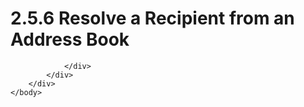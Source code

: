 <html dir="LTR" xmlns:mshelp="http://msdn.microsoft.com/mshelp" xmlns:ddue="http://ddue.schemas.microsoft.com/authoring/2003/5" xmlns:xlink="http://www.w3.org/1999/xlink" xmlns:tool="http://www.microsoft.com/tooltip">
    <head>
        <meta http-equiv="Content-Type" content="text/html; CHARSET=utf-8"></meta>
        <meta name="save" content="history"></meta>
        <title>2.5.6 Resolve a Recipient from an Address Book</title>
        <xml>
            <mshelp:toctitle title="2.5.6 Resolve a Recipient from an Address Book"></mshelp:toctitle>
            <mshelp:rltitle title="[MS-OXPROTO]: Resolve a Recipient from an Address Book"></mshelp:rltitle>
            <mshelp:keyword index="A" term="4d562c60-77cc-4261-b858-d3e5b08eef0f"></mshelp:keyword>
            <mshelp:attr name="DCSext.ContentType" value="open specification"></mshelp:attr>
            <mshelp:attr name="AssetID" value="4d562c60-77cc-4261-b858-d3e5b08eef0f"></mshelp:attr>
            <mshelp:attr name="TopicType" value="kbRef"></mshelp:attr>
            <mshelp:attr name="DCSext.Title" value="[MS-OXPROTO]: Resolve a Recipient from an Address Book" />
        </xml>
    </head>
    <body>
        <div id="header">
            <h1 class="heading">2.5.6 Resolve a Recipient from an Address Book</h1>
        </div>
        <div id="mainSection">
            <div id="mainBody">
                <div id="allHistory" class="saveHistory"></div>
                <div id="sectionSection0" class="section" name="collapseableSection">
                    


                </div>
            </div>
        </div>
    </body>
</html>
